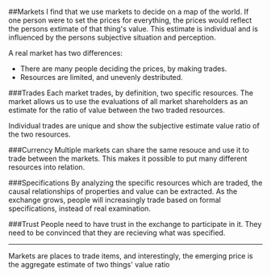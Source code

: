 ##Markets
I find that we use markets to decide on a map of the world. If one person were
to set the prices for everything, the prices would reflect the persons extimate
of that thing's value. This estimate is individual and is influenced by the
persons subjective situation and perception.

A real market has two differences:
- There are many people deciding the prices, by making trades.
- Resources are limited, and unevenly destributed.

###Trades
Each market trades, by definition, two specific resources. The market allows us
to use the evaluations of all market shareholders as an estimate for the ratio
of value between the two traded resources.

Individual trades are unique and show the subjective estimate value ratio of
the two resources.

###Currency
Multiple markets can share the same resouce and use it to trade between the
markets. This makes it possible to put many different resources into relation.

###Specifications
By analyzing the specific resources which are traded, the causal relationships
of properties and value can be extracted. As the exchange grows, people will
increasingly trade based on formal specifications, instead of real examination.

###Trust
People need to have trust in the exchange to participate in it. They need to be
convinced that they are recieving what was specified.

---

Markets are places to trade items, and interestingly, the emerging price is the
aggregate estimate of two things' value ratio
